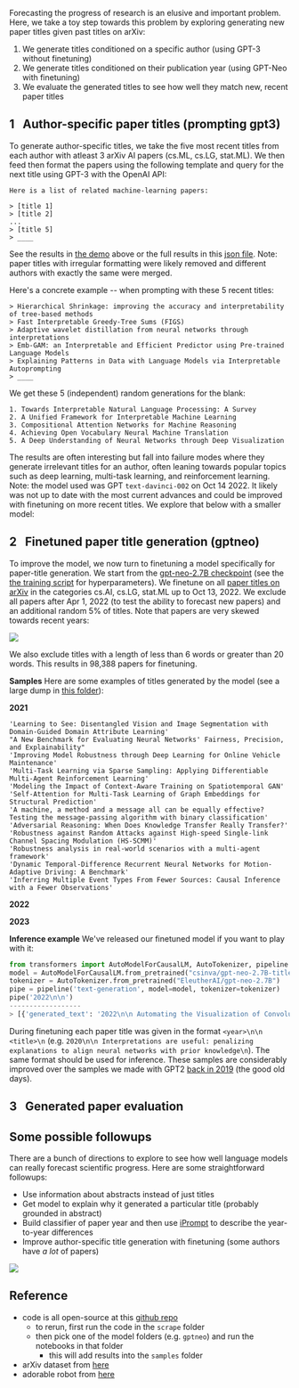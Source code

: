 Forecasting the progress of research is an elusive and important problem.
Here, we take a toy step towards this problem by exploring generating new paper titles given past titles on arXiv:
1. We generate titles conditioned on a specific author (using GPT-3 without finetuning)
2. We generate titles conditioned on their publication year (using GPT-Neo with finetuning)
3. We evaluate the generated titles to see how well they match new, recent paper titles 

## 1  &nbsp; Author-specific paper titles (prompting gpt3)
To generate author-specific titles, we take the five most recent titles from each author with atleast 3 arXiv AI papers (cs.ML, cs.LG, stat.ML).
We then feed then format the papers using the following template and query for the next title using GPT-3 with the OpenAI API:

```
Here is a list of related machine-learning papers:

> [title 1]
> [title 2]
...
> [title 5]
> ____
```

See the results in [the demo](http://localhost:4000/docs/#demo:~:text=Type%20in%20the%20name%20of%20an%20author%20to%20see%20the%20predicted%20titles%20of%20their%20future%20papers) above or the full results in this [json file](https://github.com/csinva/gpt-paper-title-generator/blob/master/samples/gpt3/authors_save_full.json).
Note: paper titles with irregular formatting were likely removed and different authors with exactly the same were merged.

Here's a concrete example -- when prompting with these 5 recent titles:

```
> Hierarchical Shrinkage: improving the accuracy and interpretability of tree-based methods
> Fast Interpretable Greedy-Tree Sums (FIGS)
> Adaptive wavelet distillation from neural networks through interpretations
> Emb-GAM: an Interpretable and Efficient Predictor using Pre-trained Language Models
> Explaining Patterns in Data with Language Models via Interpretable Autoprompting
> ____
```

We get these 5 (independent) random generations for the blank:

```
1. Towards Interpretable Natural Language Processing: A Survey
2. A Unified Framework for Interpretable Machine Learning
3. Compositional Attention Networks for Machine Reasoning
4. Achieving Open Vocabulary Neural Machine Translation
5. A Deep Understanding of Neural Networks through Deep Visualization
```

The results are often interesting but fall into failure modes where they generate irrelevant titles for an author, often leaning towards popular topics such as deep learning, multi-task learning, and reinforcement learning.
Note: the model used was GPT `text-davinci-002` on Oct 14 2022. It likely was not up to date with the most current advances and could be improved with finetuning on more recent titles. We explore that below with a smaller model:

## 2  &nbsp; Finetuned paper title generation (gptneo)

To improve the model, we now turn to finetuning a model specifically for paper-title generation. We start from the [gpt-neo-2.7B checkpoint](https://huggingface.co/EleutherAI/gpt-neo-2.7B) (see the [the training script](https://github.com/csinva/gpt-paper-title-generator/blob/91d8aa78d83f16778a120ec4a3dc41be28f5e8f2/gptneo/02_finetune_hf.py) for hyperparameters). We finetune on all [paper titles on arXiv](https://www.kaggle.com/datasets/Cornell-University/arxiv) in the categories cs.AI, cs.LG, stat.ML up to Oct 13, 2022. We exclude all papers after Apr 1, 2022 (to test the ability to forecast new papers) and an additional random 5\% of titles. Note that papers are very skewed towards recent years:

![](https://csinva.io/gpt-paper-title-generator/figs/paper_metadata.svg)

We also exclude titles with a length of less than 6 words or greater than 20 words. This results in 98,388 papers for finetuning.

**Samples**
Here are some examples of titles generated by the model (see a large dump in [this folder](https://github.com/csinva/gpt-paper-title-generator/tree/master/samples/gptneo)):

**2021**
```
'Learning to See: Disentangled Vision and Image Segmentation with Domain-Guided Domain Attribute Learning'
"A New Benchmark for Evaluating Neural Networks' Fairness, Precision, and Explainability"
'Improving Model Robustness through Deep Learning for Online Vehicle Maintenance'
'Multi-Task Learning via Sparse Sampling: Applying Differentiable Multi-Agent Reinforcement Learning'
'Modeling the Impact of Context-Aware Training on Spatiotemporal GAN'
'Self-Attention for Multi-Task Learning of Graph Embeddings for Structural Prediction'
'A machine, a method and a message all can be equally effective? Testing the message-passing algorithm with binary classification'
'Adversarial Reasoning: When Does Knowledge Transfer Really Transfer?'
'Robustness against Random Attacks against High-speed Single-link Channel Spacing Modulation (HS-SCMM)'
'Robustness analysis in real-world scenarios with a multi-agent framework'
'Dynamic Temporal-Difference Recurrent Neural Networks for Motion-Adaptive Driving: A Benchmark'
'Inferring Multiple Event Types From Fewer Sources: Causal Inference with a Fewer Observations'
```


**2022**

**2023**

**Inference example**
We've released our finetuned model if you want to play with it:

```python
from transformers import AutoModelForCausalLM, AutoTokenizer, pipeline
model = AutoModelForCausalLM.from_pretrained("csinva/gpt-neo-2.7B-titles")
tokenizer = AutoTokenizer.from_pretrained("EleutherAI/gpt-neo-2.7B")
pipe = pipeline('text-generation', model=model, tokenizer=tokenizer)
pipe('2022\n\n')
------------------
> [{'generated_text': '2022\n\n Automating the Visualization of Convolutional Neural Networks\n'}]
```

During finetuning each paper title was given in the format `<year>\n\n <title>\n` (e.g. `2020\n\n Interpretations are useful: penalizing explanations to align neural networks with prior knowledge\n`). The same format should be used for inference. These samples are considerably improved over the samples we made with GPT2 [back in 2019](https://csinva.io/gpt-paper-title-generator/gpt2) (the good old days).


## 3  &nbsp; Generated paper evaluation





## Some possible followups
There are a bunch of directions to explore to see how well language models can really forecast scientific progress. Here are  some straightforward followups:

- Use information about abstracts instead of just titles
- Get model to explain why it generated a particular title (probably grounded in abstract)
- Build classifier of paper year and then use [iPrompt](https://arxiv.org/abs/2210.01848) to describe the year-to-year differences
- Improve author-specific title generation with finetuning (some authors have *a lot* of papers)

![](https://csinva.io/gpt-paper-title-generator/figs/author_counts.svg)

## Reference

- code is all open-source at this [github repo](https://github.com/csinva/gpt-paper-title-generator)
    - to rerun, first run the code in the `scrape` folder
    - then pick one of the model folders (e.g. `gptneo`) and run the notebooks in that folder
      - this will add results into the `samples` folder
- arXiv dataset from [here](https://www.kaggle.com/datasets/Cornell-University/arxiv)
- adorable robot from [here](http://pngimg.com/uploads/robot/robot_PNG94.png)